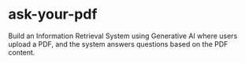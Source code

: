 # ask-your-pdf
Build an Information Retrieval System using Generative AI where users upload a PDF, and the system answers questions based on the PDF content.
